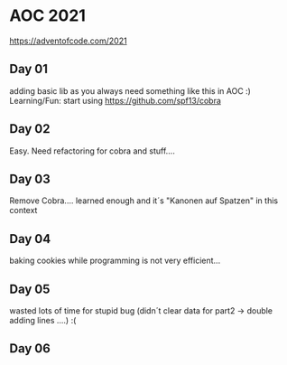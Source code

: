 # AOC 2021

https://adventofcode.com/2021

## Day 01

adding basic lib as you always need something like this in AOC :)
Learning/Fun: start using https://github.com/spf13/cobra 

## Day 02

Easy. Need refactoring for cobra and stuff....

## Day 03

Remove Cobra.... learned enough and it´s "Kanonen auf Spatzen" in this context

## Day 04

baking cookies while programming is not very efficient...

## Day 05

wasted lots of time for stupid bug (didn´t clear data for part2 -> double adding lines ....) :(

## Day 06
